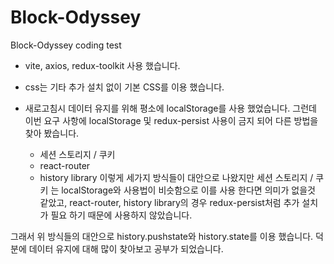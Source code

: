 # Block-Odyssey
Block-Odyssey coding test

- vite, axios, redux-toolkit 사용 했습니다.
- css는 기타 추가 설치 없이 기본 CSS를 이용 했습니다. 

- 새로고침시 데이터 유지를 위해 평소에 localStorage를 사용 했었습니다. 
그런데 이번 요구 사항에 localStorage 및 redux-persist 사용이 금지 되어 다른 방법을 찾아 봤습니다.
  - 세션 스토리지 / 쿠키
  - react-router 
  - history library 
이렇게 세가지 방식들이 대안으로 나왔지만 세션 스토리지 / 쿠키 는 localStorage와 사용법이 비슷함으로 이를 사용 한다면 의미가 없을것 같았고, 
react-router, history library의 경우 redux-persist처럼 추가 설치가 필요 하기 때문에 사용하지 않았습니다. 

 그래서 위 방식들의 대안으로 history.pushstate와 history.state를 이용 했습니다. 
 덕분에 데이터 유지에 대해 많이 찾아보고 공부가 되었습니다. 
